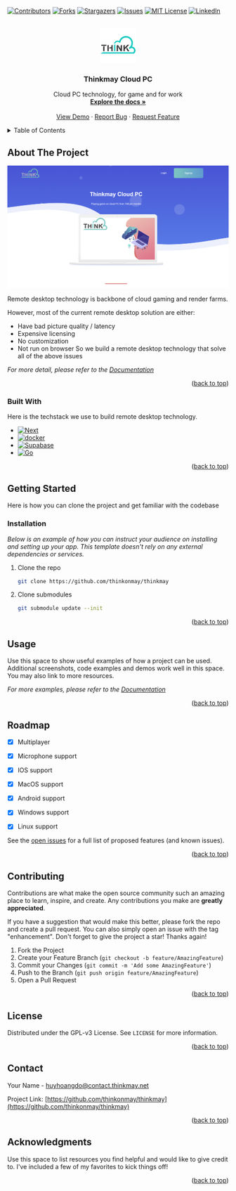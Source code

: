 <!-- Improved compatibility of back to top link: See: https://github.com/othneildrew/Best-README-Template/pull/73 -->
<a name="readme-top"></a>
<!--
*** Thanks for checking out the Best-README-Template. If you have a suggestion
*** that would make this better, please fork the repo and create a pull request
*** or simply open an issue with the tag "enhancement".
*** Don't forget to give the project a star!
*** Thanks again! Now go create something AMAZING! :D
-->



<!-- PROJECT SHIELDS -->
<!--
*** I'm using markdown "reference style" links for readability.
*** Reference links are enclosed in brackets [ ] instead of parentheses ( ).
*** See the bottom of this document for the declaration of the reference variables
*** for contributors-url, forks-url, etc. This is an optional, concise syntax you may use.
*** https://www.markdownguide.org/basic-syntax/#reference-style-links
-->
[![Contributors][contributors-shield]][contributors-url]
[![Forks][forks-shield]][forks-url]
[![Stargazers][stars-shield]][stars-url]
[![Issues][issues-shield]][issues-url]
[![MIT License][license-shield]][license-url]
[![LinkedIn][linkedin-shield]][linkedin-url]



<!-- PROJECT LOGO -->
<br />
<div align="center">
  <a href="https://github.com/thinkonmay/thinkmay">
    <img src="images/logo.png" alt="Logo" width="80" height="80">
  </a>

  <h3 align="center">Thinkmay Cloud PC</h3>

  <p align="center">
    Cloud PC technology, for game and for work
    <br />
    <a href="https://github.com/thinkonmay/thinkmay"><strong>Explore the docs »</strong></a>
    <br />
    <br />
    <a href="https://github.com/thinkonmay/thinkmay">View Demo</a>
    ·
    <a href="https://github.com/thinkonmay/thinkmay/issues">Report Bug</a>
    ·
    <a href="https://github.com/thinkonmay/thinkmay/issues">Request Feature</a>
  </p>
</div>



<!-- TABLE OF CONTENTS -->
<details>
  <summary>Table of Contents</summary>
  <ol>
    <li>
      <a href="#about-the-project">About The Project</a>
      <ul>
        <li><a href="#built-with">Built With</a></li>
      </ul>
    </li>
    <li>
      <a href="#getting-started">Getting Started</a>
      <ul>
        <li><a href="#prerequisites">Prerequisites</a></li>
        <li><a href="#installation">Installation</a></li>
      </ul>
    </li>
    <li><a href="#usage">Usage</a></li>
    <li><a href="#roadmap">Roadmap</a></li>
    <li><a href="#contributing">Contributing</a></li>
    <li><a href="#license">License</a></li>
    <li><a href="#contact">Contact</a></li>
    <li><a href="#acknowledgments">Acknowledgments</a></li>
  </ol>
</details>



<!-- ABOUT THE PROJECT -->
## About The Project

[![Product Name Screen Shot][product-screenshot]](https://example.com)

Remote desktop technology is backbone of cloud gaming and render farms.

However, most of the current remote desktop solution are either:
* Have bad picture quality / latency
* Expensive licensing
* No customization
* Not run on browser
So we build a remote desktop technology that solve all of the above issues

_For more detail, please refer to the [Documentation](https://thinkonmay.notion.site/Technical-document-bb5ae115d37d4764a101dfc1f237a0e3?pvs=4)_
<p align="right">(<a href="#readme-top">back to top</a>)</p>



### Built With

Here is the techstack we use to build remote desktop technology.

* [![Next][Next.js]][Next-url]
* [![docker][Docker]][Docker-url]
* [![Supabase][Supabase]][Supabase-url]
* [![Go][Go]][Go-url]

<p align="right">(<a href="#readme-top">back to top</a>)</p>



<!-- GETTING STARTED -->
## Getting Started

Here is how you can clone the project and get familiar with the codebase


### Installation

_Below is an example of how you can instruct your audience on installing and setting up your app. This template doesn't rely on any external dependencies or services._

1. Clone the repo
   ```sh
   git clone https://github.com/thinkonmay/thinkmay
   ```
2. Clone submodules
   ```sh
   git submodule update --init
   ```

<p align="right">(<a href="#readme-top">back to top</a>)</p>



<!-- USAGE EXAMPLES -->
## Usage

Use this space to show useful examples of how a project can be used. Additional screenshots, code examples and demos work well in this space. You may also link to more resources.

_For more examples, please refer to the [Documentation](https://example.com)_

<p align="right">(<a href="#readme-top">back to top</a>)</p>



<!-- ROADMAP -->
## Roadmap

- [x] Multiplayer 
- [x] Microphone support
- [x] IOS support
- [x] MacOS support
- [x] Android support
- [x] Windows support
- [x] Linux support


See the [open issues](https://github.com/othneildrew/Best-README-Template/issues) for a full list of proposed features (and known issues).

<p align="right">(<a href="#readme-top">back to top</a>)</p>



<!-- CONTRIBUTING -->
## Contributing

Contributions are what make the open source community such an amazing place to learn, inspire, and create. Any contributions you make are **greatly appreciated**.

If you have a suggestion that would make this better, please fork the repo and create a pull request. You can also simply open an issue with the tag "enhancement".
Don't forget to give the project a star! Thanks again!

1. Fork the Project
2. Create your Feature Branch (`git checkout -b feature/AmazingFeature`)
3. Commit your Changes (`git commit -m 'Add some AmazingFeature'`)
4. Push to the Branch (`git push origin feature/AmazingFeature`)
5. Open a Pull Request

<p align="right">(<a href="#readme-top">back to top</a>)</p>



<!-- LICENSE -->
## License

Distributed under the GPL-v3 License. See `LICENSE` for more information.

<p align="right">(<a href="#readme-top">back to top</a>)</p>



<!-- CONTACT -->
## Contact

Your Name - huyhoangdo@contact.thinkmay.net

Project Link: [https://github.com/thinkonmay/thinkmay](https://github.com/thinkonmay/thinkmay)

<p align="right">(<a href="#readme-top">back to top</a>)</p>



<!-- ACKNOWLEDGMENTS -->
## Acknowledgments

Use this space to list resources you find helpful and would like to give credit to. I've included a few of my favorites to kick things off!


<p align="right">(<a href="#readme-top">back to top</a>)</p>



<!-- MARKDOWN LINKS & IMAGES -->
<!-- https://www.markdownguide.org/basic-syntax/#reference-style-links -->
[contributors-shield]: https://img.shields.io/github/contributors/othneildrew/Best-README-Template.svg?style=for-the-badge
[contributors-url]: https://github.com/othneildrew/Best-README-Template/graphs/contributors
[forks-shield]: https://img.shields.io/github/forks/othneildrew/Best-README-Template.svg?style=for-the-badge
[forks-url]: https://github.com/othneildrew/Best-README-Template/network/members
[stars-shield]: https://img.shields.io/github/stars/othneildrew/Best-README-Template.svg?style=for-the-badge
[stars-url]: https://github.com/othneildrew/Best-README-Template/stargazers
[issues-shield]: https://img.shields.io/github/issues/othneildrew/Best-README-Template.svg?style=for-the-badge
[issues-url]: https://github.com/othneildrew/Best-README-Template/issues
[license-shield]: https://img.shields.io/github/license/othneildrew/Best-README-Template.svg?style=for-the-badge
[license-url]: https://github.com/othneildrew/Best-README-Template/blob/master/LICENSE.txt
[linkedin-shield]: https://img.shields.io/badge/-LinkedIn-black.svg?style=for-the-badge&logo=linkedin&colorB=555
[linkedin-url]: https://linkedin.com/in/othneildrew

[product-screenshot]: images/cover.png
[Next.js]: https://img.shields.io/badge/next.js-000000?style=for-the-badge&logo=nextdotjs&logoColor=white
[Docker]: https://img.shields.io/badge/docker-0769AD?style=for-the-badge&logo=docker&logoColor=white
[Docker-url]: https://thinkmay.net
[Supabase]: https://img.shields.io/badge/supabase-35495E?style=for-the-badge&logo=supabase&logoColor=white
[Supabase-url]: https://thinkmay.net
[Go]: https://img.shields.io/badge/go-35495E?style=for-the-badge&logo=go&logoColor=white
[Go-url]: https://thinkmay.net

[Next-url]: https://nextjs.org/
[React.js]: https://img.shields.io/badge/React-20232A?style=for-the-badge&logo=react&logoColor=61DAFB
[React-url]: https://reactjs.org/
[Vue.js]: https://img.shields.io/badge/Vue.js-35495E?style=for-the-badge&logo=vuedotjs&logoColor=4FC08D
[Vue-url]: https://vuejs.org/
[Angular.io]: https://img.shields.io/badge/Angular-DD0031?style=for-the-badge&logo=angular&logoColor=white
[Angular-url]: https://angular.io/
[Svelte.dev]: https://img.shields.io/badge/Svelte-4A4A55?style=for-the-badge&logo=svelte&logoColor=FF3E00
[Svelte-url]: https://svelte.dev/
[Laravel.com]: https://img.shields.io/badge/Laravel-FF2D20?style=for-the-badge&logo=laravel&logoColor=white
[Laravel-url]: https://laravel.com
[Bootstrap.com]: https://img.shields.io/badge/Bootstrap-563D7C?style=for-the-badge&logo=bootstrap&logoColor=white
[Bootstrap-url]: https://getbootstrap.com
[JQuery.com]: https://img.shields.io/badge/jQuery-0769AD?style=for-the-badge&logo=jquery&logoColor=white
[JQuery-url]: https://jquery.com 